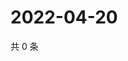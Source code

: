 # 2022-04-20

共 0 条

<!-- BEGIN WEIBO -->
<!-- 最后更新时间 Wed Apr 20 2022 18:14:23 GMT+0800 (China Standard Time) -->

<!-- END WEIBO -->
